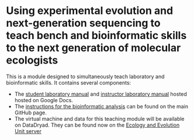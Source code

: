 # Using experimental evolution and next-generation sequencing to teach bench and bioinformatic skills to the next generation of molecular ecologists

This is a module designed to simultaneously teach laboratory and bioinformatic skills. It contains several components:

- The [student laboratory manual](http://bit.ly/t5-lab-student) and [instructor laboratory manual](http://bit.ly/t5-lab-instructor) hosted hosted on Google Docs.
- The [instructions for the bioinformatic analysis](t5-lab/blob/master/Bioinformatics.md) can be found on the main GitHub page.
- The virtual machine and data for this teaching module will be available on DataDryad. They can be found now on the [Ecology and Evolution Unit server](http://ecoevo.unit.oist.jp/class/t5-lab/)
